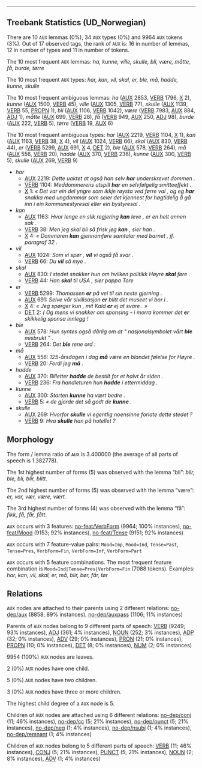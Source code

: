 

--------------------------------------------------------------------------------

## Treebank Statistics (UD_Norwegian)

There are 10 `AUX` lemmas (0%), 34 `AUX` types (0%) and 9964 `AUX` tokens (3%).
Out of 17 observed tags, the rank of `AUX` is: 16 in number of lemmas, 12 in number of types and 11 in number of tokens.

The 10 most frequent `AUX` lemmas: <em>ha, kunne, ville, skulle, bli, være, måtte, få, burde, tørre</em>

The 10 most frequent `AUX` types:  <em>har, kan, vil, skal, er, ble, må, hadde, kunne, skulle</em>

The 10 most frequent ambiguous lemmas: <em>ha</em> ([AUX]() 2853, [VERB]() 1796, [X]() 2), <em>kunne</em> ([AUX]() 1500, [VERB]() 45), <em>ville</em> ([AUX]() 1305, [VERB]() 77), <em>skulle</em> ([AUX]() 1139, [VERB]() 55, [PROPN]() 1), <em>bli</em> ([AUX]() 1106, [VERB]() 1042), <em>være</em> ([VERB]() 7983, [AUX]() 884, [ADJ]() 1), <em>måtte</em> ([AUX]() 699, [VERB]() 28), <em>få</em> ([VERB]() 949, [AUX]() 250, [ADJ]() 98), <em>burde</em> ([AUX]() 222, [VERB]() 5), <em>tørre</em> ([VERB]() 19, [AUX]() 6)

The 10 most frequent ambiguous types:  <em>har</em> ([AUX]() 2219, [VERB]() 1104, [X]() 1), <em>kan</em> ([AUX]() 1163, [VERB]() 38, [X]() 4), <em>vil</em> ([AUX]() 1024, [VERB]() 66), <em>skal</em> ([AUX]() 830, [VERB]() 44), <em>er</em> ([VERB]() 5299, [AUX]() 691, [X]() 4, [DET]() 2), <em>ble</em> ([AUX]() 578, [VERB]() 264), <em>må</em> ([AUX]() 556, [VERB]() 20), <em>hadde</em> ([AUX]() 370, [VERB]() 236), <em>kunne</em> ([AUX]() 300, [VERB]() 5), <em>skulle</em> ([AUX]() 269, [VERB]() 9)


* <em>har</em>
  * [AUX]() 2219: <em>Dette uaktet at også han selv <b>har</b> underskrevet dommen .</em>
  * [VERB]() 1104: <em>Meddommerens utspill <b>har</b> en selvfølgelig smitteeffekt .</em>
  * [X]() 1: <em>« Det var ein del yngre som ikkje røysta ved førre val , og eg <b>har</b> snakka med ungdommar som seier det kjennest for høgtidelig å gå inn i ein kommunestyresal eller ein bystyresal .</em>
* <em>kan</em>
  * [AUX]() 1163: <em>Hvor lenge en slik regjering <b>kan</b> leve , er en helt annen sak .</em>
  * [VERB]() 38: <em>Men jeg skal bli så frisk jeg <b>kan</b> , sier han .</em>
  * [X]() 4: <em>« Dommaren <b>kan</b> gjennomføre samtalar med barnet , jf. paragraf 32 .</em>
* <em>vil</em>
  * [AUX]() 1024: <em>Som vi spør , <b>vil</b> vi også få svar .</em>
  * [VERB]() 66: <em>Du <b>vil</b> så mye .</em>
* <em>skal</em>
  * [AUX]() 830: <em>I stedet snakker hun om hvilken politikk Høyre <b>skal</b> føre .</em>
  * [VERB]() 44: <em>Han <b>skal</b> til USA , sier pappa Tore</em>
* <em>er</em>
  * [VERB]() 5299: <em>Thomassen <b>er</b> på vei til sin neste gjerning .</em>
  * [AUX]() 691: <em>Selve vår sivilisasjon <b>er</b> blitt det museet vi bor i .</em>
  * [X]() 4: <em>« Jeg spørger kun , mit Kald <b>er</b> ej at svare . »</em>
  * [DET]() 2: <em>( Og mens vi snakker om sponsing - i morra kommer det <b>er</b> skikkelig sponsa innlegg !</em>
* <em>ble</em>
  * [AUX]() 578: <em>Hun syntes også dårlig om at " nasjonalsymbolet vårt <b>ble</b> misbrukt " .</em>
  * [VERB]() 264: <em>Det <b>ble</b> rene ord :</em>
* <em>må</em>
  * [AUX]() 556: <em>125-årsdagen i dag <b>må</b> være en blandet følelse for Høyre .</em>
  * [VERB]() 20: <em>Fordi jeg <b>må</b> .</em>
* <em>hadde</em>
  * [AUX]() 370: <em>Billetter <b>hadde</b> de bestilt for et halvt år siden .</em>
  * [VERB]() 236: <em>Fra handleturen hun <b>hadde</b> i ettermiddag .</em>
* <em>kunne</em>
  * [AUX]() 300: <em>Starten <b>kunne</b> ha vært bedre .</em>
  * [VERB]() 5: <em>« de gjorde det så godt de <b>kunne</b> .</em>
* <em>skulle</em>
  * [AUX]() 269: <em>Hvorfor <b>skulle</b> vi egentlig noensinne forlate dette stedet ?</em>
  * [VERB]() 9: <em>Hva <b>skulle</b> han på hotellet ?</em>

## Morphology

The form / lemma ratio of `AUX` is 3.400000 (the average of all parts of speech is 1.382778).

The 1st highest number of forms (5) was observed with the lemma “bli”: <em>bilr, ble, bli, blir, blitt</em>.

The 2nd highest number of forms (5) was observed with the lemma “være”: <em>er, var, vær, være, vært</em>.

The 3rd highest number of forms (4) was observed with the lemma “få”: <em>fikk, få, får, fått</em>.

`AUX` occurs with 3 features: [no-feat/VerbForm]() (9964; 100% instances), [no-feat/Mood]() (9153; 92% instances), [no-feat/Tense]() (9151; 92% instances)

`AUX` occurs with 7 feature-value pairs: `Mood=Imp`, `Mood=Ind`, `Tense=Past`, `Tense=Pres`, `VerbForm=Fin`, `VerbForm=Inf`, `VerbForm=Part`

`AUX` occurs with 5 feature combinations.
The most frequent feature combination is `Mood=Ind|Tense=Pres|VerbForm=Fin` (7088 tokens).
Examples: <em>har, kan, vil, skal, er, må, blir, bør, får, tør</em>


## Relations

`AUX` nodes are attached to their parents using 2 different relations: [no-dep/aux]() (8858; 89% instances), [no-dep/auxpass]() (1106; 11% instances)

Parents of `AUX` nodes belong to 9 different parts of speech: [VERB]() (9249; 93% instances), [ADJ]() (361; 4% instances), [NOUN]() (252; 3% instances), [ADP]() (32; 0% instances), [ADV]() (29; 0% instances), [PRON]() (21; 0% instances), [PROPN]() (10; 0% instances), [DET]() (8; 0% instances), [NUM]() (2; 0% instances)

9954 (100%) `AUX` nodes are leaves.

2 (0%) `AUX` nodes have one child.

5 (0%) `AUX` nodes have two children.

3 (0%) `AUX` nodes have three or more children.

The highest child degree of a `AUX` node is 5.

Children of `AUX` nodes are attached using 6 different relations: [no-dep/conj]() (11; 46% instances), [no-dep/cc]() (5; 21% instances), [no-dep/punct]() (5; 21% instances), [no-dep/neg]() (1; 4% instances), [no-dep/nsubj]() (1; 4% instances), [no-dep/remnant]() (1; 4% instances)

Children of `AUX` nodes belong to 5 different parts of speech: [VERB]() (11; 46% instances), [CONJ]() (5; 21% instances), [PUNCT]() (5; 21% instances), [NOUN]() (2; 8% instances), [ADV]() (1; 4% instances)

